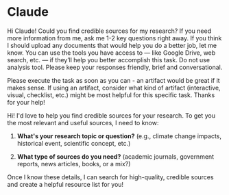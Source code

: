 



# Claude

Hi Claude! Could you find credible sources for my research? If you need more information from me, ask me 1-2 key questions right away. If you think I should upload any documents that would help you do a better job, let me know. You can use the tools you have access to — like Google Drive, web search, etc. — if they’ll help you better accomplish this task. Do not use analysis tool. Please keep your responses friendly, brief and conversational. 

Please execute the task as soon as you can - an artifact would be great if it makes sense. If using an artifact, consider what kind of artifact (interactive, visual, checklist, etc.) might be most helpful for this specific task. Thanks for your help!



Hi! I'd love to help you find credible sources for your research. To get you the most relevant and useful sources, I need to know:

1. **What's your research topic or question?** (e.g., climate change impacts, historical event, scientific concept, etc.)

2. **What type of sources do you need?** (academic journals, government reports, news articles, books, or a mix?)

Once I know these details, I can search for high-quality, credible sources and create a helpful resource list for you!
